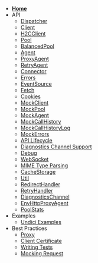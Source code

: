 <!-- Sidebar for Docsify -->

* [**Home**](/ "Node.js Undici")
* API
  * [Dispatcher](/docs/api/Dispatcher.md "Undici API - Dispatcher")
  * [Client](/docs/api/Client.md "Undici API - Client")
  * [H2CClient](/docs/api/H2CClient.md "Undici H2C API - Client")
  * [Pool](/docs/api/Pool.md "Undici API - Pool")
  * [BalancedPool](/docs/api/BalancedPool.md "Undici API - BalancedPool")
  * [Agent](/docs/api/Agent.md "Undici API - Agent")
  * [ProxyAgent](/docs/api/ProxyAgent.md "Undici API - ProxyAgent")
  * [RetryAgent](/docs/api/RetryAgent.md "Undici API - RetryAgent")
  * [Connector](/docs/api/Connector.md "Custom connector")
  * [Errors](/docs/api/Errors.md "Undici API - Errors")
  * [EventSource](/docs/api/EventSource.md "Undici API - EventSource")
  * [Fetch](/docs/api/Fetch.md "Undici API - Fetch")
  * [Cookies](/docs/api/Cookies.md "Undici API - Cookies")
  * [MockClient](/docs/api/MockClient.md "Undici API - MockClient")
  * [MockPool](/docs/api/MockPool.md "Undici API - MockPool")
  * [MockAgent](/docs/api/MockAgent.md "Undici API - MockAgent")
  * [MockCallHistory](/docs/api/MockCallHistory.md "Undici API - MockCallHistory")
  * [MockCallHistoryLog](/docs/api/MockCallHistoryLog.md "Undici API - MockCallHistoryLog")
  * [MockErrors](/docs/api/MockErrors.md "Undici API - MockErrors")
  * [API Lifecycle](/docs/api/api-lifecycle.md "Undici API - Lifecycle")
  * [Diagnostics Channel Support](/docs/api/DiagnosticsChannel.md "Diagnostics Channel Support")
  * [Debug](/docs/api/Debug.md "Undici API - Debugging Undici")
  * [WebSocket](/docs/api/WebSocket.md "Undici API - WebSocket")
  * [MIME Type Parsing](/docs/api/ContentType.md "Undici API - MIME Type Parsing")
  * [CacheStorage](/docs/api/CacheStorage.md "Undici API - CacheStorage")
  * [Util](/docs/api/Util.md "Undici API - Util")
  * [RedirectHandler](/docs/api/RedirectHandler.md "Undici API - RedirectHandler")
  * [RetryHandler](/docs/api/RetryHandler.md "Undici API - RetryHandler")
  * [DiagnosticsChannel](/docs/api/DiagnosticsChannel.md "Undici API - DiagnosticsChannel")
  * [EnvHttpProxyAgent](/docs/api/EnvHttpProxyAgent.md "Undici API - EnvHttpProxyAgent")
  * [PoolStats](/docs/api/PoolStats.md "Undici API - PoolStats")
* Examples
  * [Undici Examples](/examples/ "Undici Examples")
* Best Practices
  * [Proxy](/docs/best-practices/proxy.md "Connecting through a proxy")
  * [Client Certificate](/docs/best-practices/client-certificate.md "Connect using a client certificate")
  * [Writing Tests](/docs/best-practices/writing-tests.md "Using Undici inside tests")
  * [Mocking Request](/docs/best-practices/mocking-request.md "Using Undici inside tests")
